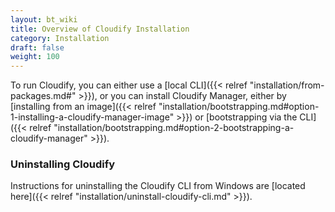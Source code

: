 ```yaml
---
layout: bt_wiki
title: Overview of Cloudify Installation
category: Installation
draft: false
weight: 100
---
```

To run Cloudify, you can either use a [local CLI]({{< relref "installation/from-packages.md#" >}}), or you can install Cloudify Manager, either by [installing from an image]({{< relref "installation/bootstrapping.md#option-1-installing-a-cloudify-manager-image" >}}) or [bootstrapping via the CLI]({{< relref "installation/bootstrapping.md#option-2-bootstrapping-a-cloudify-manager" >}}).


### Uninstalling Cloudify

Instructions for uninstalling the Cloudify CLI from Windows are [located here]({{< relref "installation/uninstall-cloudify-cli.md" >}}).